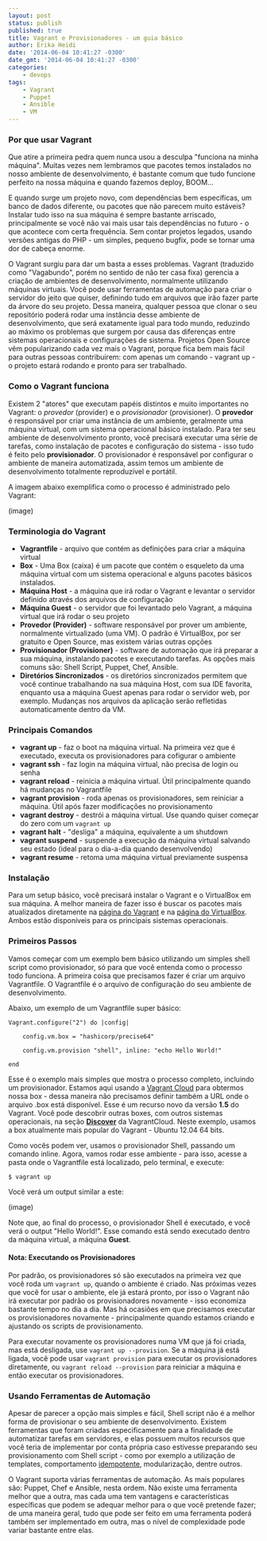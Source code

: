 ```yaml
---
layout: post
status: publish
published: true
title: Vagrant e Provisionadores - um guia básico
author: Erika Heidi
date: '2014-06-04 10:41:27 -0300'
date_gmt: '2014-06-04 10:41:27 -0300'
categories:
    - devops
tags:
    - Vagrant
    - Puppet
    - Ansible
    - VM
---
```


### Por que usar Vagrant
Que atire a primeira pedra quem nunca usou a desculpa "funciona na minha máquina". Muitas vezes nem lembramos que pacotes temos instalados no nosso ambiente de desenvolvimento, é bastante comum que tudo funcione perfeito na nossa máquina e quando fazemos deploy, BOOM...

E quando surge um projeto novo, com dependências bem específicas, um banco de dados diferente, ou pacotes que não parecem muito estáveis? Instalar tudo isso na sua máquina é sempre bastante arriscado, principalmente se você não vai mais usar tais dependências no futuro - o que acontece com certa frequência. Sem contar projetos legados, usando versões antigas do PHP - um simples, pequeno bugfix, pode se tornar uma dor de cabeça enorme.

O Vagrant surgiu para dar um basta a esses problemas. Vagrant (traduzido como "Vagabundo", porém no sentido de não ter casa fixa) gerencia a criação de ambientes de desenvolvimento, normalmente utilizando máquinas virtuais. Você pode usar ferramentas de automação para criar o servidor do jeito que quiser, definindo tudo em arquivos que irão fazer parte da árvore do seu projeto. Dessa maneira, qualquer pessoa que clonar o seu repositório poderá rodar uma instância desse ambiente de desenvolvimento, que será exatamente igual para todo mundo, reduzindo ao máximo os problemas que surgem por causa das diferenças entre sistemas operacionais e configurações de sistema. Projetos Open Source vêm popularizando cada vez mais o Vagrant, porque fica bem mais fácil para outras pessoas contribuirem: com apenas um comando - vagrant up  - o projeto estará rodando e pronto para ser trabalhado.

### Como o Vagrant funciona

Existem 2 "atores" que executam papéis distintos e muito importantes no Vagrant: o _provedor_ (provider) e o _provisionador_ (provisioner). O **provedor** é responsável por criar uma instância de um ambiente, geralmente uma máquina virtual, com um sistema operacional básico instalado. Para ter seu ambiente de desenvolvimento pronto, você precisará executar uma série de tarefas, como instalação de pacotes e configuração do sistema - isso tudo é feito pelo **provisionador**. O provisionador é responsável por configurar o ambiente de maneira automatizada, assim temos um ambiente de desenvolvimento totalmente reproduzível e portátil.

A imagem abaixo exemplifica como o processo é administrado pelo Vagrant:

(image)

### Terminologia do Vagrant
- **Vagrantfile** - arquivo que contém as definições para criar a máquina virtual 
- **Box** - Uma Box (caixa) é um pacote que contém o esqueleto da uma máquina virtual com um sistema operacional e alguns pacotes básicos instalados. 
- **Máquina Host** - a máquina que irá rodar o Vagrant e levantar o servidor definido através dos arquivos de configuração
- **Máquina Guest** - o servidor que foi levantado pelo Vagrant, a máquina virtual que irá rodar o seu projeto
- **Provedor (Provider)** - software responsável por prover um ambiente, normalmente virtualizado (uma VM). O padrão é VirtualBox, por ser gratuito e Open Source, mas existem várias outras opções
- **Provisionador (Provisioner)** - software de automação que irá preparar a sua máquina, instalando pacotes e executando tarefas. As opções mais comuns são: Shell Script, Puppet, Chef, Ansible.
- **Diretórios Sincronizados** - os diretórios sincronizados permitem que você continue trabalhando na sua máquina Host, com sua IDE favorita, enquanto usa a máquina Guest apenas para rodar o servidor web, por exemplo. Mudanças nos arquivos da aplicação serão refletidas automaticamente dentro da VM.

### Principais Comandos

- **vagrant up**  - faz o boot na máquina virtual. Na primeira vez que é executado, executa os provisionadores para cofigurar o ambiente
- **vagrant ssh**  - faz login na máquina virtual, não precisa de login ou senha
- **vagrant reload**  - reinicia a máquina virtual. Útil principalmente quando há mudanças no Vagrantfile
- **vagrant provision**  - roda apenas os provisionadores, sem reiniciar a máquina. Útil após fazer modificações no provisionamento
- **vagrant destroy**  - destrói a máquina virtual. Use quando quiser começar do zero com um `vagrant up` 
- **vagrant halt**  - "desliga" a máquina, equivalente a um shutdown
- **vagrant suspend**  - suspende a execução da máquina virtual salvando seu estado (ideal para o dia-a-dia quando desenvolvendo)
- **vagrant resume**  - retoma uma máquina virtual previamente suspensa

### Instalação

Para um setup básico, você precisará instalar o Vagrant e o VirtualBox em sua máquina. A melhor maneira de fazer isso é buscar os pacotes mais atualizados diretamente na [página do Vagrant](http://www.vagrantup.com/downloads.html) e na [página do VirtualBox](https://www.virtualbox.org/wiki/Downloads). Ambos estão disponíveis para os principais sistemas operacionais.

### Primeiros Passos

Vamos começar com um exemplo bem básico utilizando um simples shell script como provisionador, só para que você entenda como o processo todo funciona. A primeira coisa que precisamos fazer é criar um arquivo Vagrantfile. O Vagrantfile é o arquivo de configuração do seu ambiente de desenvolvimento.

Abaixo, um exemplo de um Vagrantfile super básico:

~~~~~~~~
Vagrant.configure("2") do |config|

    config.vm.box = "hashicorp/precise64"
    
    config.vm.provision "shell", inline: "echo Hello World!"

end
~~~~~~~~

Esse é o exemplo mais simples que mostra o processo completo, incluindo um provisionador. Estamos aqui usando a [Vagrant Cloud](https://vagrantcloud.com/) para obtermos nossa box - dessa maneira não precisamos definir também a URL onde o arquivo .box está disponível. Esse é um recurso novo da versão **1.5** do Vagrant. Você pode descobrir outras boxes, com outros sistemas operacionais, na seção **[Discover](https://vagrantcloud.com/discover/featured)** da VagrantCloud. Neste exemplo, usamos a box atualmente mais popular do Vagrant - Ubuntu 12.04 64 bits.

Como vocês podem ver, usamos o provisionador Shell, passando um comando inline. Agora, vamos rodar esse ambiente - para isso, acesse a pasta onde o Vagrantfile está localizado, pelo terminal, e execute:

~~~~~~~~
$ vagrant up
~~~~~~~~

Você verá um output similar a este:

(image)

Note que, ao final do processo, o provisionador Shell é executado, e você verá o output "Hello World!". Esse comando está sendo executado dentro da máquina virtual, a máquina **Guest**. 

#### Nota: Executando os Provisionadores

Por padrão, os provisionadores só são executados na primeira vez que você roda um `vagrant up`, quando o ambiente é criado. Nas próximas vezes que você for usar o ambiente, ele já estará pronto, por isso o Vagrant não irá executar por padrão os provisionadores novamente - isso economiza bastante tempo no dia a dia. Mas há ocasiões em que precisamos executar os provisionadores novamente - principalmente quando estamos criando e ajustando os scripts de provisionamento.

Para executar novamente os provisionadores numa VM que já foi criada, mas está desligada, use `vagrant up --provision`. Se a máquina já está ligada, você pode usar `vagrant provision` para executar os provisionadores diretamente, ou `vagrant reload --provision` para reiniciar a máquina e então executar os provisionadores.

### Usando Ferramentas de Automação

Apesar de parecer a opção mais simples e fácil, Shell script não é a melhor forma de provisionar o seu ambiente de desenvolvimento. Existem ferramentas que foram criadas especificamente para a finalidade de automatizar tarefas em servidores, e elas possuem muitos recursos que você teria de implementar por conta própria caso estivesse preparando seu provisionamento com Shell script - como por exemplo a utilização de templates, comportamento [idempotente](http://pt.wikipedia.org/wiki/Idempot%C3%AAncia), modularização, dentre outros. 

O Vagrant suporta várias ferramentas de automação. As mais populares são: Puppet, Chef e Ansible, nesta ordem. Não existe uma ferramenta melhor que a outra, mas cada uma tem vantagens e características específicas que podem se adequar melhor para o que você pretende fazer; de uma maneira geral, tudo que pode ser feito em uma ferramenta poderá também ser implementado em outra, mas o nível de complexidade pode variar bastante entre elas.



